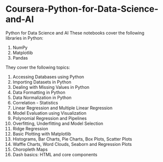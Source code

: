 # Coursera-Python-for-Data-Science-and-AI
Python for Data Science and AI
These notebooks cover the following libraries in Python:
1. NumPy
2. Matplotlib
3. Pandas

They cover the following topics:
1. Accessing Databases using Python
2. Importing Datasets in Python
3. Dealing with Missing Values in Python
4. Data Formatting in Python
5. Data Normalization in Python
6. Correlation - Statistics
7. Linear Regression and Multiple Linear Regression
8. Model Evaluation using Visualization
9. Polynomial Regression and Pipelines
10. Overfitting, Underfitting and Model Selection
11. Ridge Regression
12. Basic Plotting with Matplotlib
13. Histograms, Bar Charts, Pie Charts, Box Plots, Scatter Plots
14. Waffle Charts, Word Clouds, Seaborn and Regression Plots
15. Choropleth Maps
16. Dash basics: HTML and core components
